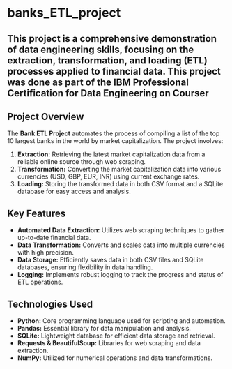 # banks_ETL_project
## This project is a comprehensive demonstration of data engineering skills, focusing on the extraction, transformation, and loading (ETL) processes applied to financial data. This project was done as part of the IBM Professional Certification for Data Engineering on Courser

<h2>Project Overview</h2>

<p>The <strong>Bank ETL Project</strong> automates the process of compiling a list of the top 10 largest banks in the world by market capitalization. The project involves:</p>
<ol>
    <li><strong>Extraction:</strong> Retrieving the latest market capitalization data from a reliable online source through web scraping.</li>
    <li><strong>Transformation:</strong> Converting the market capitalization data into various currencies (USD, GBP, EUR, INR) using current exchange rates.</li>
    <li><strong>Loading:</strong> Storing the transformed data in both CSV format and a SQLite database for easy access and analysis.</li>
</ol>

<h2>Key Features</h2>

<ul>
    <li><strong>Automated Data Extraction:</strong> Utilizes web scraping techniques to gather up-to-date financial data.</li>
    <li><strong>Data Transformation:</strong> Converts and scales data into multiple currencies with high precision.</li>
    <li><strong>Data Storage:</strong> Efficiently saves data in both CSV files and SQLite databases, ensuring flexibility in data handling.</li>
    <li><strong>Logging:</strong> Implements robust logging to track the progress and status of ETL operations.</li>
</ul>

<h2>Technologies Used</h2>

<ul>
    <li><strong>Python:</strong> Core programming language used for scripting and automation.</li>
    <li><strong>Pandas:</strong> Essential library for data manipulation and analysis.</li>
    <li><strong>SQLite:</strong> Lightweight database for efficient data storage and retrieval.</li>
    <li><strong>Requests &amp; BeautifulSoup:</strong> Libraries for web scraping and data extraction.</li>
    <li><strong>NumPy:</strong> Utilized for numerical operations and data transformations.</li>
</ul>

